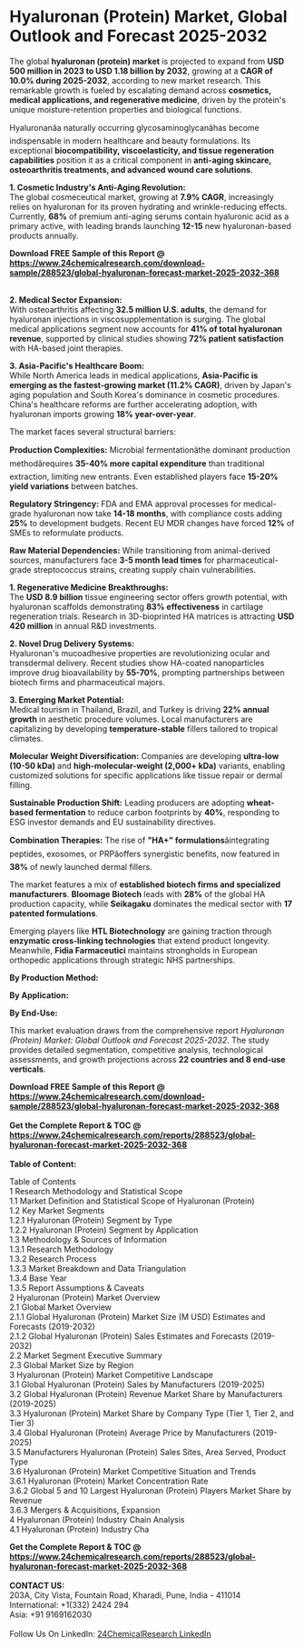 <h1>Hyaluronan (Protein) Market, Global Outlook and Forecast 2025-2032</h1><p>The global <strong>hyaluronan (protein) market</strong> is projected to expand from <strong>USD 500 million in 2023 to USD 1.18 billion by 2032</strong>, growing at a <strong>CAGR of 10.0% during 2025-2032</strong>, according to new market research. This remarkable growth is fueled by escalating demand across <strong>cosmetics, medical applications, and regenerative medicine</strong>, driven by the protein's unique moisture-retention properties and biological functions.</p><p>Hyaluronanâa naturally occurring glycosaminoglycanâhas become indispensable in modern healthcare and beauty formulations. Its exceptional <strong>biocompatibility, viscoelasticity, and tissue regeneration capabilities</strong> position it as a critical component in <strong>anti-aging skincare, osteoarthritis treatments, and advanced wound care solutions</strong>.</p><p><strong>1. Cosmetic Industry's Anti-Aging Revolution:</strong><br>
The global cosmeceutical market, growing at <strong>7.9% CAGR</strong>, increasingly relies on hyaluronan for its proven hydrating and wrinkle-reducing effects. Currently, <strong>68%</strong> of premium anti-aging serums contain hyaluronic acid as a primary active, with leading brands launching <strong>12-15</strong> new hyaluronan-based products annually.</p><div><b>Download FREE Sample of this Report @ 
            <a href="https://www.24chemicalresearch.com/download-sample/288523/global-hyaluronan-forecast-market-2025-2032-368">
            https://www.24chemicalresearch.com/download-sample/288523/global-hyaluronan-forecast-market-2025-2032-368</a></b></div><br><p><strong>2. Medical Sector Expansion:</strong><br>
With osteoarthritis affecting <strong>32.5 million U.S. adults</strong>, the demand for hyaluronan injections in viscosupplementation is surging. The global medical applications segment now accounts for <strong>41% of total hyaluronan revenue</strong>, supported by clinical studies showing <strong>72% patient satisfaction</strong> with HA-based joint therapies.</p><p><strong>3. Asia-Pacific's Healthcare Boom:</strong><br>
While North America leads in medical applications, <strong>Asia-Pacific is emerging as the fastest-growing market (11.2% CAGR)</strong>, driven by Japan's aging population and South Korea's dominance in cosmetic procedures. China's healthcare reforms are further accelerating adoption, with hyaluronan imports growing <strong>18% year-over-year</strong>.</p><p>The market faces several structural barriers:</p><p><strong>Production Complexities:</strong> Microbial fermentationâthe dominant production methodârequires <strong>35-40% more capital expenditure</strong> than traditional extraction, limiting new entrants. Even established players face <strong>15-20% yield variations</strong> between batches.</p><p><strong>Regulatory Stringency:</strong> FDA and EMA approval processes for medical-grade hyaluronan now take <strong>14-18 months</strong>, with compliance costs adding <strong>25%</strong> to development budgets. Recent EU MDR changes have forced <strong>12%</strong> of SMEs to reformulate products.</p><p><strong>Raw Material Dependencies:</strong> While transitioning from animal-derived sources, manufacturers face <strong>3-5 month lead times</strong> for pharmaceutical-grade streptococcus strains, creating supply chain vulnerabilities.</p><p><strong>1. Regenerative Medicine Breakthroughs:</strong><br>
The <strong>USD 8.9 billion</strong> tissue engineering sector offers growth potential, with hyaluronan scaffolds demonstrating <strong>83% effectiveness</strong> in cartilage regeneration trials. Research in 3D-bioprinted HA matrices is attracting <strong>USD 420 million</strong> in annual R&amp;D investments.</p><p><strong>2. Novel Drug Delivery Systems:</strong><br>
Hyaluronan's mucoadhesive properties are revolutionizing ocular and transdermal delivery. Recent studies show HA-coated nanoparticles improve drug bioavailability by <strong>55-70%</strong>, prompting partnerships between biotech firms and pharmaceutical majors.</p><p><strong>3. Emerging Market Potential:</strong><br>
Medical tourism in Thailand, Brazil, and Turkey is driving <strong>22% annual growth</strong> in aesthetic procedure volumes. Local manufacturers are capitalizing by developing <strong>temperature-stable</strong> fillers tailored to tropical climates.</p><p><strong>Molecular Weight Diversification:</strong> Companies are developing <strong>ultra-low (10-50 kDa)</strong> and <strong>high-molecular-weight (2,000+ kDa)</strong> variants, enabling customized solutions for specific applications like tissue repair or dermal filling.</p><p><strong>Sustainable Production Shift:</strong> Leading producers are adopting <strong>wheat-based fermentation</strong> to reduce carbon footprints by <strong>40%</strong>, responding to ESG investor demands and EU sustainability directives.</p><p><strong>Combination Therapies:</strong> The rise of <strong>"HA+" formulations</strong>âintegrating peptides, exosomes, or PRPâoffers synergistic benefits, now featured in <strong>38%</strong> of newly launched dermal fillers.</p><p>The market features a mix of <strong>established biotech firms and specialized manufacturers</strong>. <strong>Bloomage Biotech</strong> leads with <strong>28%</strong> of the global HA production capacity, while <strong>Seikagaku</strong> dominates the medical sector with <strong>17 patented formulations</strong>.</p><p>Emerging players like <strong>HTL Biotechnology</strong> are gaining traction through <strong>enzymatic cross-linking technologies</strong> that extend product longevity. Meanwhile, <strong>Fidia Farmaceutici</strong> maintains strongholds in European orthopedic applications through strategic NHS partnerships.</p><p><strong>By Production Method:</strong></p><p><strong>By Application:</strong></p><p><strong>By End-Use:</strong></p><p>This market evaluation draws from the comprehensive report <em>Hyaluronan (Protein) Market: Global Outlook and Forecast 2025-2032</em>. The study provides detailed segmentation, competitive analysis, technological assessments, and growth projections across <strong>22 countries and 8 end-use verticals</strong>.</p><div><b>Download FREE Sample of this Report @ 
            <a href="https://www.24chemicalresearch.com/download-sample/288523/global-hyaluronan-forecast-market-2025-2032-368">
            https://www.24chemicalresearch.com/download-sample/288523/global-hyaluronan-forecast-market-2025-2032-368</a></b></div><br><div><b>Get the Complete Report & TOC @ 
            <a href="https://www.24chemicalresearch.com/reports/288523/global-hyaluronan-forecast-market-2025-2032-368">
            https://www.24chemicalresearch.com/reports/288523/global-hyaluronan-forecast-market-2025-2032-368</a></b></div><br>
            <b>Table of Content:</b><p>Table of Contents<br />
1 Research Methodology and Statistical Scope<br />
1.1 Market Definition and Statistical Scope of Hyaluronan (Protein)<br />
1.2 Key Market Segments<br />
1.2.1 Hyaluronan (Protein) Segment by Type<br />
1.2.2 Hyaluronan (Protein) Segment by Application<br />
1.3 Methodology & Sources of Information<br />
1.3.1 Research Methodology<br />
1.3.2 Research Process<br />
1.3.3 Market Breakdown and Data Triangulation<br />
1.3.4 Base Year<br />
1.3.5 Report Assumptions & Caveats<br />
2 Hyaluronan (Protein) Market Overview<br />
2.1 Global Market Overview<br />
2.1.1 Global Hyaluronan (Protein) Market Size (M USD) Estimates and Forecasts (2019-2032)<br />
2.1.2 Global Hyaluronan (Protein) Sales Estimates and Forecasts (2019-2032)<br />
2.2 Market Segment Executive Summary<br />
2.3 Global Market Size by Region<br />
3 Hyaluronan (Protein) Market Competitive Landscape<br />
3.1 Global Hyaluronan (Protein) Sales by Manufacturers (2019-2025)<br />
3.2 Global Hyaluronan (Protein) Revenue Market Share by Manufacturers (2019-2025)<br />
3.3 Hyaluronan (Protein) Market Share by Company Type (Tier 1, Tier 2, and Tier 3)<br />
3.4 Global Hyaluronan (Protein) Average Price by Manufacturers (2019-2025)<br />
3.5 Manufacturers Hyaluronan (Protein) Sales Sites, Area Served, Product Type<br />
3.6 Hyaluronan (Protein) Market Competitive Situation and Trends<br />
3.6.1 Hyaluronan (Protein) Market Concentration Rate<br />
3.6.2 Global 5 and 10 Largest Hyaluronan (Protein) Players Market Share by Revenue<br />
3.6.3 Mergers & Acquisitions, Expansion<br />
4 Hyaluronan (Protein) Industry Chain Analysis<br />
4.1 Hyaluronan (Protein) Industry Cha</p><div><b>Get the Complete Report & TOC @ 
            <a href="https://www.24chemicalresearch.com/reports/288523/global-hyaluronan-forecast-market-2025-2032-368">
            https://www.24chemicalresearch.com/reports/288523/global-hyaluronan-forecast-market-2025-2032-368</a></b></div><br><b>CONTACT US:</b><br>
            203A, City Vista, Fountain Road, Kharadi, Pune, India - 411014<br>
            International: +1(332) 2424 294<br>
            Asia: +91 9169162030 <br><br>
            Follow Us On LinkedIn: <a href="https://www.linkedin.com/company/24chemicalresearch/">24ChemicalResearch LinkedIn</a>